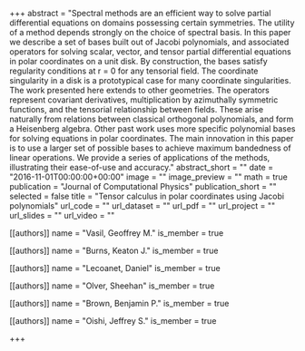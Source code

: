 +++
abstract = "Spectral methods are an efficient way to solve partial differential equations on domains possessing certain symmetries. The utility of a method depends strongly on the choice of spectral basis. In this paper we describe a set of bases built out of Jacobi polynomials, and associated operators for solving scalar, vector, and tensor partial differential equations in polar coordinates on a unit disk. By construction, the bases satisfy regularity conditions at r = 0 for any tensorial field. The coordinate singularity in a disk is a prototypical case for many coordinate singularities. The work presented here extends to other geometries. The operators represent covariant derivatives, multiplication by azimuthally symmetric functions, and the tensorial relationship between fields. These arise naturally from relations between classical orthogonal polynomials, and form a Heisenberg algebra. Other past work uses more specific polynomial bases for solving equations in polar coordinates. The main innovation in this paper is to use a larger set of possible bases to achieve maximum bandedness of linear operations. We provide a series of applications of the methods, illustrating their ease-of-use and accuracy."
abstract_short = ""
date = "2016-11-01T00:00:00+00:00"
image = ""
image_preview = ""
math = true
publication = "Journal of Computational Physics"
publication_short = ""
selected = false
title = "Tensor calculus in polar coordinates using Jacobi polynomials"
url_code = ""
url_dataset = ""
url_pdf = ""
url_project = ""
url_slides = ""
url_video = ""



[[authors]]
    name = "Vasil, Geoffrey M."
    is_member = true


[[authors]]
    name = "Burns, Keaton J."
    is_member = true


[[authors]]
    name = "Lecoanet, Daniel"
    is_member = true


[[authors]]
    name = "Olver, Sheehan"
    is_member = true


[[authors]]
    name = "Brown, Benjamin P."
    is_member = true


[[authors]]
    name = "Oishi, Jeffrey S."
    is_member = true

+++
 